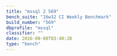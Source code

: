 ```yaml
---
title: "mssql 2 569"
bench_suite: "16w32 CI Weekly Benchmark"
build_number: "569"
dbprofile: "mssql"
classifier: ""
date: 2016-08-08T03:48:28
type: "bench"
---
```


